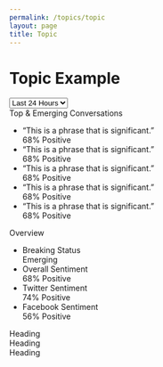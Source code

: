 ```yaml
---
permalink: /topics/topic
layout: page
title: Topic
---
```


<div class="dashboard-header">
  <h1>Topic Example</h1>
  <div class="dashboard-filters">
    <select>
      <option>Last 24 Hours</option>
      <option>Last 7 Days</option>
      <option>Last 14 Days</option>
      <option>Last 30 Days</option>
    </select>
  </div>
</div>
<div class="dashboard-row clearfix">
  <div class="usa-width-two-thirds">
    <div class="card">
      <div class="card-heading">Top & Emerging Conversations</div>
      <ul class="usa-unstyled-list phrase-list">
        <li>
          <div class="phrase-heading">
            “This is a phrase that is significant.”
          </div>
          <div class="phrase-sentiment positive">
            68% Positive
          </div>
        </li>
        <li>
          <div class="phrase-heading">
            “This is a phrase that is significant.”
          </div>
          <div class="phrase-sentiment positive">
            68% Positive
          </div>
        </li>
        <li>
          <div class="phrase-heading">
            “This is a phrase that is significant.”
          </div>
          <div class="phrase-sentiment positive">
            68% Positive
          </div>
        </li>
        <li>
          <div class="phrase-heading">
            “This is a phrase that is significant.”
          </div>
          <div class="phrase-sentiment positive">
            68% Positive
          </div>
        </li>
        <li>
          <div class="phrase-heading">
            “This is a phrase that is significant.”
          </div>
          <div class="phrase-sentiment positive">
            68% Positive
          </div>
        </li>
      </ul>
    </div>
  </div>
  <div class="usa-width-one-third">
    <div class="card">
      <div class="card-heading">Overview</div>
      <ul class="usa-unstyled-list">
        <li>
          <div class="list-subheading">
            Breaking Status
          </div>
          Emerging
        </li>
        <li>
          <div class="list-subheading">
            Overall Sentiment
          </div>
          68% Positive
        </li>
        <li>
          <div class="list-subheading">
            Twitter Sentiment
          </div>
          74% Positive
        </li>
        <li>
          <div class="list-subheading">
            Facebook Sentiment
          </div>
          56% Positive
        </li>
      </ul>
    </div>
  </div>
</div>
<div class="dashboard-row clearfix">
  <div class="usa-width-one-third">
    <div class="card">
      <div class="card-heading">Heading</div>
    </div>
  </div>
  <div class="usa-width-one-third">
    <div class="card">
      <div class="card-heading">Heading</div>
    </div>
  </div>
  <div class="usa-width-one-third">
    <div class="card">
      <div class="card-heading">Heading</div>
    </div>
  </div>
</div>